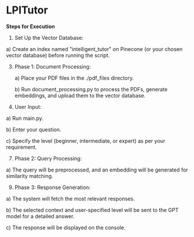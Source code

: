 # LPITutor

**Steps for Execution**

1) Set Up the Vector Database:

  a) Create an index named "intelligent_tutor" on Pinecone (or your chosen vector database) before running the script.

3) Phase 1: Document Processing:

   a) Place your PDF files in the ./pdf_files directory.

   b) Run document_processing.py to process the PDFs, generate embeddings, and upload them to the vector database.

5) User Input:

  a) Run main.py.
  
  b) Enter your question.
  
  c) Specify the level (beginner, intermediate, or expert) as per your requirement.

7) Phase 2: Query Processing:

  a) The query will be preprocessed, and an embedding will be generated for similarity matching.

9) Phase 3: Response Generation:

  a) The system will fetch the most relevant responses.
  
  b) The selected context and user-specified level will be sent to the GPT model for a detailed answer.
  
  c) The response will be displayed on the console.
